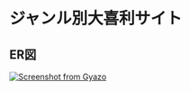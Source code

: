 # ジャンル別大喜利サイト







## ER図
[![Screenshot from Gyazo](https://gyazo.com/625ab5fe4f9de34f5cb6ef3e5f4662a2/raw)](https://gyazo.com/625ab5fe4f9de34f5cb6ef3e5f4662a2)


